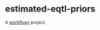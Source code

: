 # estimated-eqtl-priors

A [workflowr][] project.

[workflowr]: https://github.com/workflowr/workflowr
